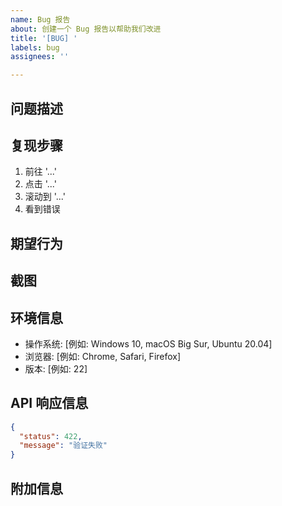 ```yaml
---
name: Bug 报告
about: 创建一个 Bug 报告以帮助我们改进
title: '[BUG] '
labels: bug
assignees: ''

---
```


## 问题描述
<!-- 清晰简洁地描述这个 Bug 是什么 -->

## 复现步骤
<!-- 如何复现这个问题，请提供详细步骤 -->
1. 前往 '...'
2. 点击 '...'
3. 滚动到 '...'
4. 看到错误

## 期望行为
<!-- 清晰简洁地描述你期望发生的事情 -->

## 截图
<!-- 如果适用，添加截图以帮助解释你的问题 -->

## 环境信息
 - 操作系统: [例如: Windows 10, macOS Big Sur, Ubuntu 20.04]
 - 浏览器: [例如: Chrome, Safari, Firefox]
 - 版本: [例如: 22]

## API 响应信息
<!-- 如果是 API 相关问题，请提供相关的响应信息或错误代码 -->
```json
{
  "status": 422,
  "message": "验证失败"
}
```

## 附加信息
<!-- 添加关于这个问题的任何其他上下文信息 -->